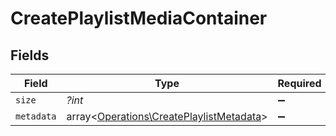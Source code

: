 # CreatePlaylistMediaContainer


## Fields

| Field                                                                                         | Type                                                                                          | Required                                                                                      | Description                                                                                   | Example                                                                                       |
| --------------------------------------------------------------------------------------------- | --------------------------------------------------------------------------------------------- | --------------------------------------------------------------------------------------------- | --------------------------------------------------------------------------------------------- | --------------------------------------------------------------------------------------------- |
| `size`                                                                                        | *?int*                                                                                        | :heavy_minus_sign:                                                                            | N/A                                                                                           | 7                                                                                             |
| `metadata`                                                                                    | array<[Operations\CreatePlaylistMetadata](../../Models/Operations/CreatePlaylistMetadata.md)> | :heavy_minus_sign:                                                                            | N/A                                                                                           |                                                                                               |